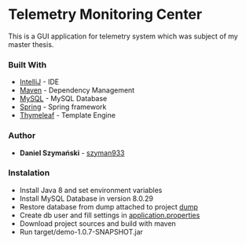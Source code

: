 # Telemetry Monitoring Center 

This is a GUI application for telemetry system which was subject of my master thesis.

### Built With

* [IntelliJ](https://www.jetbrains.com/idea/) - IDE
* [Maven](https://maven.apache.org/) - Dependency Management
* [MySQL](https://www.mysql.com/) - MySQL Database
* [Spring](https://spring.io/) - Spring framework
* [Thymeleaf](https://www.thymeleaf.org/) - Template Engine


### Author

* **Daniel Szymański**  - [szyman933](https://github.com/szyman933)


### Instalation 
* Install Java 8 and set environment variables
* Install MySQL Database in version 8.0.29
* Restore database from dump attached to project [dump](src/main/resources/db_dump)
* Create db user and fill settings in [application.properties](src/main/resources/application.properties)
* Download project sources and build with maven
* Run target/demo-1.0.7-SNAPSHOT.jar
